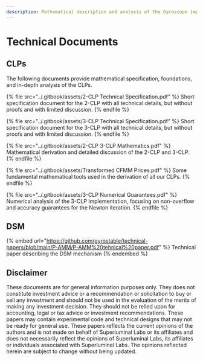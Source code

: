 ```yaml
---
description: Mathematical description and analysis of the Gyroscope implementation
---
```


# Technical Documents

## CLPs

The following documents provide mathematical specification, foundations, and in-depth analysis of the CLPs.

{% file src="../.gitbook/assets/2-CLP Technical Specification.pdf" %}
Short specification document for the 2-CLP with all technical details, but without proofs and with limited discussion.
{% endfile %}

{% file src="../.gitbook/assets/3-CLP Technical Specification.pdf" %}
Short specification document for the 3-CLP with all technical details, but without proofs and with limited discussion.
{% endfile %}

{% file src="../.gitbook/assets/2-CLP 3-CLP Mathematics.pdf" %}
Mathematical derivation and detailed discussion of the 2-CLP and 3-CLP.
{% endfile %}

{% file src="../.gitbook/assets/Transformed CFMM Prices.pdf" %}
Some fundamental mathematical tools used in the derivation of all our CLPs.
{% endfile %}

{% file src="../.gitbook/assets/3-CLP Numerical Guarantees.pdf" %}
Numerical analysis of the 3-CLP implementation, focusing on non-overflow and accuracy guarantees for the Newton iteration.
{% endfile %}

## DSM

{% embed url="https://github.com/gyrostable/technical-papers/blob/main/P-AMM/P-AMM%20tehnical%20paper.pdf" %}
Technical paper describing the DSM mechanism
{% endembed %}

## Disclaimer

These documents are for general information purposes only. They does not constitute investment advice or a recommendation or solicitation to buy or sell any investment and should not be used in the evaluation of the merits of making any investment decision. They should not be relied upon for accounting, legal or tax advice or investment recommendations. These papers may contain experimental code and technical designs that may not be ready for general use. These papers reflects the current opinions of the authors and is not made on behalf of Superluminal Labs or its affiliates and does not necessarily reflect the opinions of Superluminal Labs, its affiliates or individuals associated with Superluminal Labs. The opinions reflected herein are subject to change without being updated.
